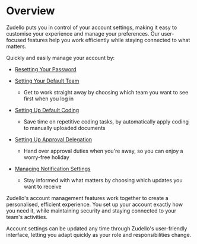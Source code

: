 # Overview

Zudello puts you in control of your account settings, making it easy to customise your experience and manage your preferences. Our user-focused features help you work efficiently while staying connected to what matters.

Quickly and easily manage your account by:

- [Resetting Your Password](resetting-your-password.md)

- [Setting Your Default Team](setting-your-default-team.md)
    - Get to work straight away by choosing which team you want to see first when you log in

- [Setting Up Default Coding](setting-up-default-coding.md)
    - Save time on repetitive coding tasks, by automatically apply coding to manually uploaded documents

- [Setting Up Approval Delegation](setting-up-approval-delegation.md)
    - Hand over approval duties when you're away, so you can enjoy a worry-free holiday

- [Managing Notification Settings](managing-notification-settings.md)
    - Stay informed with what matters by choosing which updates you want to receive

Zudello's account management features work together to create a personalised, efficient experience. You set up your account exactly how you need it, while maintaining security and staying connected to your team's activities.

Account settings can be updated any time through Zudello's user-friendly interface, letting you adapt quickly as your role and responsibilities change.